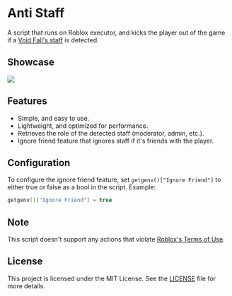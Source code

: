# Anti Staff

A script that runs on Roblox executor, and kicks the player out of the game if a [Void Fall's staff](https://www.roblox.com/communities/33986332/VF-Staff-Team#!/about) is detected.

## Showcase

![](https://i.ibb.co.com/4n6mYs9x/Anti-Staff-Showcase.jpg)

## Features

* Simple, and easy to use.
* Lightweight, and optimized for performance.
* Retrieves the role of the detected staff (moderator, admin, etc.).
* Ignore friend feature that ignores staff if it's friends with the player.


## Configuration

To configure the ignore friend feature, set `getgenv()["Ignore Friend"]` to either true or false as a bool in the script. Example:

```lua
getgenv()["Ignore Friend"] = true
```

## Note

This script doesn't support any actions that violate [Roblox's Terms of Use](https://en.help.roblox.com/hc/en-us/articles/115004647846-Roblox-Terms-of-Use).

## License

This project is licensed under the MIT License. See the [LICENSE](LICENSE) file for more details.
